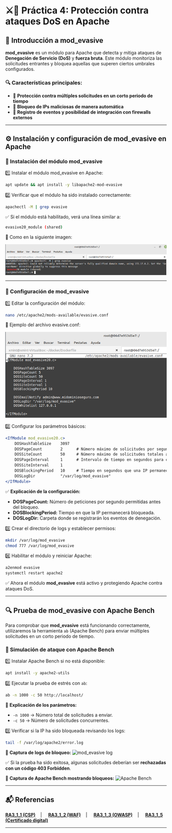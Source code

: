 # ⚔️🚫 Práctica 4: Protección contra ataques DoS en Apache

## 📌 Introducción a mod_evasive

**mod_evasive** es un módulo para Apache que detecta y mitiga ataques de **Denegación de Servicio (DoS)** y **fuerza bruta**. Este módulo monitoriza las solicitudes entrantes y bloquea aquellas que superen ciertos umbrales configurados.

### 🔍 Características principales:
- 🚫 **Protección contra múltiples solicitudes en un corto periodo de tiempo**
- 🚫 **Bloqueo de IPs maliciosas de manera automática**
- 🚫 **Registro de eventos y posibilidad de integración con firewalls externos**

---

## ⚙️ Instalación y configuración de mod_evasive en Apache

### 🔹 Instalación del módulo mod_evasive

1️⃣ Instalar el módulo mod_evasive en Apache:
```bash
apt update && apt install -y libapache2-mod-evasive
```

2️⃣ Verificar que el módulo ha sido instalado correctamente:
```bash
apachectl -M | grep evasive
```
✅ Si el módulo está habilitado, verá una línea similar a:
```bash
evasive20_module (shared)
```
📸 Como en la siguiente imagen:

![evasive-module](https://github.com/XaviGimReu/PPS-10836126/blob/main/template-main/RA3/RA3_1/assets/Ataques%20DDos/1.png)

---

### 🔹 Configuración de mod_evasive

1️⃣ Editar la configuración del módulo:
```bash
nano /etc/apache2/mods-available/evasive.conf
```
📸 Ejemplo del archivo evasive.conf:

![evasive.conf](https://github.com/XaviGimReu/PPS-10836126/blob/main/template-main/RA3/RA3_1/assets/Ataques%20DDos/2.png)


2️⃣ Configurar los parámetros básicos:
```apache
<IfModule mod_evasive20.c>
    DOSHashTableSize    3097
    DOSPageCount        2      # Número máximo de solicitudes por segundo antes del bloqueo
    DOSSiteCount        50     # Número máximo de solicitudes totales al servidor
    DOSPageInterval     1      # Intervalo de tiempo en segundos para contar las solicitudes
    DOSSiteInterval     1
    DOSBlockingPeriod   10     # Tiempo en segundos que una IP permanecerá bloqueada
    DOSLogDir           "/var/log/mod_evasive"
</IfModule>
```

✅ **Explicación de la configuración:**
- **DOSPageCount:** Número de peticiones por segundo permitidas antes del bloqueo.
- **DOSBlockingPeriod:** Tiempo en que la IP permanecerá bloqueada.
- **DOSLogDir:** Carpeta donde se registrarán los eventos de denegación.

3️⃣ Crear el directorio de logs y establecer permisos:
```bash
mkdir /var/log/mod_evasive
chmod 777 /var/log/mod_evasive
```

4️⃣ Habilitar el módulo y reiniciar Apache:
```bash
a2enmod evasive
systemctl restart apache2
```

✅ Ahora el módulo **mod_evasive** está activo y protegiendo Apache contra ataques DoS.

---

## 🔍 **Prueba de mod_evasive con Apache Bench**

Para comprobar que **mod_evasive** está funcionando correctamente, utilizaremos la herramienta `ab` (Apache Bench) para enviar múltiples solicitudes en un corto periodo de tiempo.

### 🔹 Simulación de ataque con Apache Bench

1️⃣ Instalar Apache Bench si no está disponible:
```bash
apt install -y apache2-utils
```

2️⃣ Ejecutar la prueba de estrés con `ab`:
```bash
ab -n 1000 -c 50 http://localhost/
```
📌 **Explicación de los parámetros:**
- `-n 1000` → Número total de solicitudes a enviar.
- `-c 50` → Número de solicitudes concurrentes.

3️⃣ Verificar si la IP ha sido bloqueada revisando los logs:
```bash
tail -f /var/log/apache2/error.log
```
📸 **Captura de logs de bloqueo:**
![mod_evasive log](https://github.com/XaviGimReu/PPS-10836126/blob/main/template-main/RA3/RA3_1/assets/DOS/1.png)

✅ Si la prueba ha sido exitosa, algunas solicitudes deberían ser **rechazadas con un código 403 Forbidden**.

📸 **Captura de Apache Bench mostrando bloqueos:**
![Apache Bench](https://github.com/XaviGimReu/PPS-10836126/blob/main/template-main/RA3/RA3_1/assets/DOS/2.png)


---

## 📬 Referencias
**[RA3_1_1 (CSP)](https://github.com/XaviGimReu/PPS-10836126/tree/main/template-main/RA3/RA3_1/RA3_1_1)**&nbsp;&nbsp;&nbsp; | &nbsp;&nbsp;&nbsp;
**[RA3_1_2 (WAF)](https://github.com/XaviGimReu/PPS-10836126/tree/main/template-main/RA3/RA3_1/RA3_1_2)**&nbsp;&nbsp;&nbsp; | &nbsp;&nbsp;&nbsp;
**[RA3_1_3 (OWASP)](https://github.com/XaviGimReu/PPS-10836126/tree/main/template-main/RA3/RA3_1/RA3_1_3)**&nbsp;&nbsp;&nbsp; | &nbsp;&nbsp;&nbsp;
**[RA3_1_5 (Certificado digital)](https://github.com/XaviGimReu/PPS-10836126/tree/main/template-main/RA3/RA3_1/RA3_1_5)**

---

